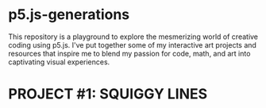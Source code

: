 # p5.js-generations
This repository is a playground to explore the mesmerizing world of creative coding using p5.js. I've put together some of my interactive art projects and resources that inspire me to blend my passion for code, math, and art into captivating visual experiences.

# PROJECT #1: SQUIGGY LINES 
